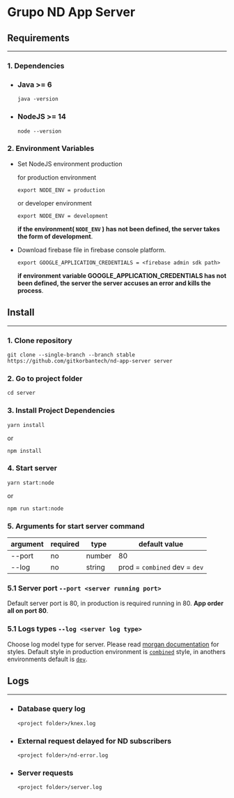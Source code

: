 # Grupo ND App Server

## Requirements
---
### 1. Dependencies
- ### __Java__ >= __6__
  ```
  java -version
  ```
- ### __NodeJS__ >= __14__
  ```
  node --version
  ```
### 2. Environment Variables
- Set NodeJS environment production
  
  for production environment
  ```
  export NODE_ENV = production
  ```
  or developer environment
  ```
  export NODE_ENV = development
  ```
  __if the environment( `NODE_ENV` ) has not been defined, the server takes the form of development__.
- Download firebase file in firebase console platform.
  ```
  export GOOGLE_APPLICATION_CREDENTIALS = <firebase admin sdk path>
  ```
  __if environment variable GOOGLE_APPLICATION_CREDENTIALS has not been defined, the server the server accuses an error and kills the process__.

## Install
---
### 1. Clone repository
  ```
  git clone --single-branch --branch stable https://github.com/gitkorbantech/nd-app-server server
  ```
### 2. Go to project folder
  ```
  cd server
  ```
### 3. Install Project Dependencies
  ```
  yarn install
  ```
  or
  ```
  npm install
  ```
### 4. Start server
  ```
  yarn start:node
  ```
  or
  ```
  npm run start:node
  ```
### 5. Arguments for start server command
  |argument| required |  type  |        default value        |
  |--------|----------|--------|-----------------------------|
  | --port |    no    | number |             80              |
  | --log  |    no    | string |prod = `combined` dev = `dev`|

### 5.1 Server port `--port <server running port>`
  Default server port is 80, in production is required running in 80. __App order all on port 80__.

### 5.1 Logs types `--log <server log type>`
  Choose log model type for server. Please read [morgan documentation](http://expressjs.com/en/resources/middleware/morgan.html) for styles. Default style in production environment is [`combined`](http://expressjs.com/en/resources/middleware/morgan.html#combined) style, in anothers environments default is [`dev`](http://expressjs.com/en/resources/middleware/morgan.html#dev).

## Logs
---
- ### Database query log
  ```
  <project folder>/knex.log
  ```
- ### External request delayed for __ND subscribers__
  ```
  <project folder>/nd-error.log
  ```
- ### Server requests
  ```
  <project folder>/server.log
  ```